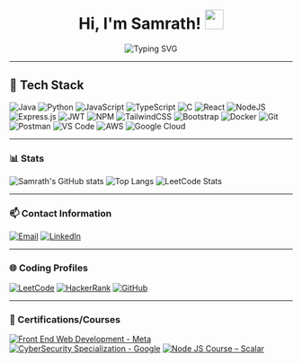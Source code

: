 <h1 align="center"> Hi, I'm Samrath! <img src="https://media.giphy.com/media/LOnt6uqjD9OexmQJRB/giphy.gif" height="35" width="33"></h1>

<p align="center">
  <a>
    <img src="https://readme-typing-svg.herokuapp.com?font=Fira+Code&size=22&pause=1000&color=F75C7E&center=true&vCenter=true&width=700&height=60&lines=Aspiring+SDE+%7C+Building+Scalable+Solutions;Debugging+Reality+%E2%9C%94+Decrypting+Possibilities;Architecting+Tomorrow's+Tech+Today;Perpetual+Learner+%7C+Curious+Mind+%F0%9F%94%8D" alt="Typing SVG">
  </a>
</p>

---

## 🚀 Tech Stack

![Java](https://img.shields.io/badge/Java-%23ED8B00.svg?style=for-the-badge&logo=openjdk&logoColor=white)
![Python](https://img.shields.io/badge/python-3670A0?style=for-the-badge&logo=python&logoColor=ffdd54)
![JavaScript](https://img.shields.io/badge/javascript-%23323330.svg?style=for-the-badge&logo=javascript&logoColor=%23F7DF1E)
![TypeScript](https://img.shields.io/badge/typescript-%23007ACC.svg?style=for-the-badge&logo=typescript&logoColor=white)
![C](https://img.shields.io/badge/C-%2300599C.svg?style=for-the-badge&logo=c&logoColor=white)
![React](https://img.shields.io/badge/react-%2320232a.svg?style=for-the-badge&logo=react&logoColor=%2361DAFB)
![NodeJS](https://img.shields.io/badge/node.js-6DA55F?style=for-the-badge&logo=node.js&logoColor=white)
![Express.js](https://img.shields.io/badge/express.js-%23404d59.svg?style=for-the-badge&logo=express&logoColor=%2361DAFB)
![JWT](https://img.shields.io/badge/JWT-black?style=for-the-badge&logo=JSON%20web%20tokens)
![NPM](https://img.shields.io/badge/NPM-%23000000.svg?style=for-the-badge&logo=npm&logoColor=white)
![TailwindCSS](https://img.shields.io/badge/tailwindcss-%2338B2AC.svg?style=for-the-badge&logo=tailwind-css&logoColor=white)
![Bootstrap](https://img.shields.io/badge/bootstrap-%23563D7C.svg?style=for-the-badge&logo=bootstrap&logoColor=white)
![Docker](https://img.shields.io/badge/Docker-%232496ED.svg?style=for-the-badge&logo=docker&logoColor=white)
![Git](https://img.shields.io/badge/Git-%23F05032.svg?style=for-the-badge&logo=git&logoColor=white)
![Postman](https://img.shields.io/badge/Postman-FF6C37?style=for-the-badge&logo=postman&logoColor=white)
![VS Code](https://img.shields.io/badge/VS%20Code-%23007ACC.svg?style=for-the-badge&logo=visual-studio-code&logoColor=white)
![AWS](https://img.shields.io/badge/AWS-%23232F3E.svg?style=for-the-badge&logo=amazon-aws&logoColor=white)
![Google Cloud](https://img.shields.io/badge/GCP-%234285F4.svg?style=for-the-badge&logo=google-cloud&logoColor=white)

---

### 📊 Stats
![Samrath's GitHub stats](https://github-readme-stats.vercel.app/api?username=samrathreddy&show_icons=true&theme=radical)
![Top Langs](https://github-readme-stats.vercel.app/api/top-langs/?username=samrathreddy&layout=compact&theme=radical)
![LeetCode Stats](https://leetcard.jacoblin.cool/samrathreddy?theme=dark&font=Karma&ext=heatmap)

---

### 📫 Contact Information

[![Email](https://img.shields.io/badge/Email-D14836?style=flat-square&logo=gmail&logoColor=white)](mailto:samrathreddy04@gmail.com)
[![LinkedIn](https://img.shields.io/badge/LinkedIn-0077B5?style=flat-square&logo=linkedin&logoColor=white)](https://linkedin.com/in/samrath-reddy)

---

### 🌐 Coding Profiles

[![LeetCode](https://img.shields.io/badge/LeetCode-FFA116?style=flat-square&logo=LeetCode&logoColor=black)](https://leetcode.com/samrathreddy)
[![HackerRank](https://img.shields.io/badge/HackerRank-2EC866?style=flat-square&logo=HackerRank&logoColor=white)](https://www.hackerrank.com/profile/samrathreddy) 
[![GitHub](https://img.shields.io/badge/GitHub-181717?style=flat-square&logo=GitHub&logoColor=white)](https://github.com/samrathreddy)

---

### 📜 Certifications/Courses

[![Front End Web Development - Meta](https://img.shields.io/badge/Front%20End%20Web%20Development-Meta-blue?style=flat-square&logo=Coursera&logoColor=white)](https://www.coursera.org/account/accomplishments/specialization/certificate/379NV3CM563B)
[![CyberSecurity Specialization - Google](https://img.shields.io/badge/CyberSecurity%20Specialization-Google-blue?style=flat-square&logo=Coursera&logoColor=white)](https://www.coursera.org/account/accomplishments/specialization/certificate/9P4GR59RTZXT)
[![Node JS Course – Scalar](https://img.shields.io/badge/Node%20JS%20Course-Scaler-blue?style=flat-square&logo=Node.js&logoColor=white)](https://moonshot.scaler.com/s/li/sCr2Zyqbc6)
